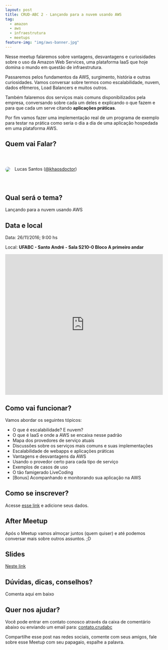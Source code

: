 ```yaml
---
layout: post
title: CRUD-ABC 2 - Lançando para a nuvem usando AWS
tag:
  - amazon
  - aws
  - infraestrutura
  - meetups
feature-img: "img/aws-banner.jpg"
---
```


Nesse meetup falaremos sobre vantagens, desvantagens e curiosidades sobre o uso da Amazon Web Services, uma plataforma IaaS que hoje domina o mundo em questão de infraestrutura. <!--more-->

Passaremos pelos fundamentos da AWS, surgimento, história e outras curiosidades. Vamos conversar sobre termos como escalabilidade, nuvem, dados efêmeros, Load Balancers e muitos outros.

Também falaremos dos serviços mais comuns disponibilizados pela empresa, conversando sobre cada um deles e explicando o que fazem e para que cada um serve citando **aplicações práticas**.

Por fim vamos fazer uma implementação real de um programa de exemplo para testar na prática como seria o dia a dia de uma aplicação hospedada em uma plataforma AWS.

## Quem vai Falar?

<div style="width:100%; height:100px; line-height:100px;">
  <img src="http://gravatar.com/avatar/0a8f40c6cc23fb6c8aad4de732c5abaf" style="border-radius:50%;vertical-align:middle;margin-right:10px;"> 
  <span>Lucas Santos (<a href="http://lsantos.me">@khaosdoctor</a>)</span>
</div>

## Qual será o tema?

Lançando para a nuvem usando AWS

## Data e local

Data:  26/11/2016; 9:00 hs

Local: **UFABC - Santo André - Sala S210-0 Bloco A primeiro andar**

<iframe src="https://www.google.com/maps/embed?pb=!1m19!1m8!1m3!1d58478.4649838061!2d-46.5277154!3d-23.6436066!3m2!1i1024!2i768!4f13.1!4m8!3e6!4m0!4m5!1s0x94ce42bd71f92c29%3A0xb809bd3111601409!2sUFABC+-+Rua+Aboli%C3%A7%C3%A3o+-+Vila+Sao+Pedro%2C+Santo+Andr%C3%A9+-+SP!3m2!1d-23.6436066!2d-46.5277154!5e0!3m2!1spt-BR!2sbr!4v1479132806152" width="100%" height="450" frameborder="0" style="border:0" allowfullscreen></iframe>

## Como vai funcionar?

Vamos abordar os seguintes tópicos:

- O que é escalabilidade? E nuvem?
- O que é IaaS e onde a AWS se encaixa nesse padrão
- Mapa dos provedores de serviço atuais
- Discussões sobre os serviços mais comuns e suas implementações
- Escalabilidade de webapps e aplicações práticas
- Vantagens e desvantagens da AWS
- Usando o provedor certo para cada tipo de serviço
- Exemplos de casos de uso
- O tão famigerado LiveCoding
- [Bonus] Acompanhando e monitorando sua aplicação na AWS

## Como se inscrever?

Acesse [esse link](http://even.tc/crudabc-2-cloud-iaas-aws) e adicione seus dados.

## After Meetup

Após o Meetup vamos almoçar juntos (quem quiser) e até podemos conversar mais sobre outros assuntos. ;D

## Slides

[Neste link](http://bit.ly/crud-2)

## Dúvidas, dicas, conselhos?

Comenta aqui em baixo

## Quer nos ajudar?

Você pode entrar em contato conosco através da caixa de comentário abaixo ou enviando um email para: [contato.crudabc](mailto:contato.crudabc@gmail.com)

Compartilhe esse post nas redes sociais, comente com seus amigos, fale sobre esse Meetup com seu papagaio, espalhe a palavra.
